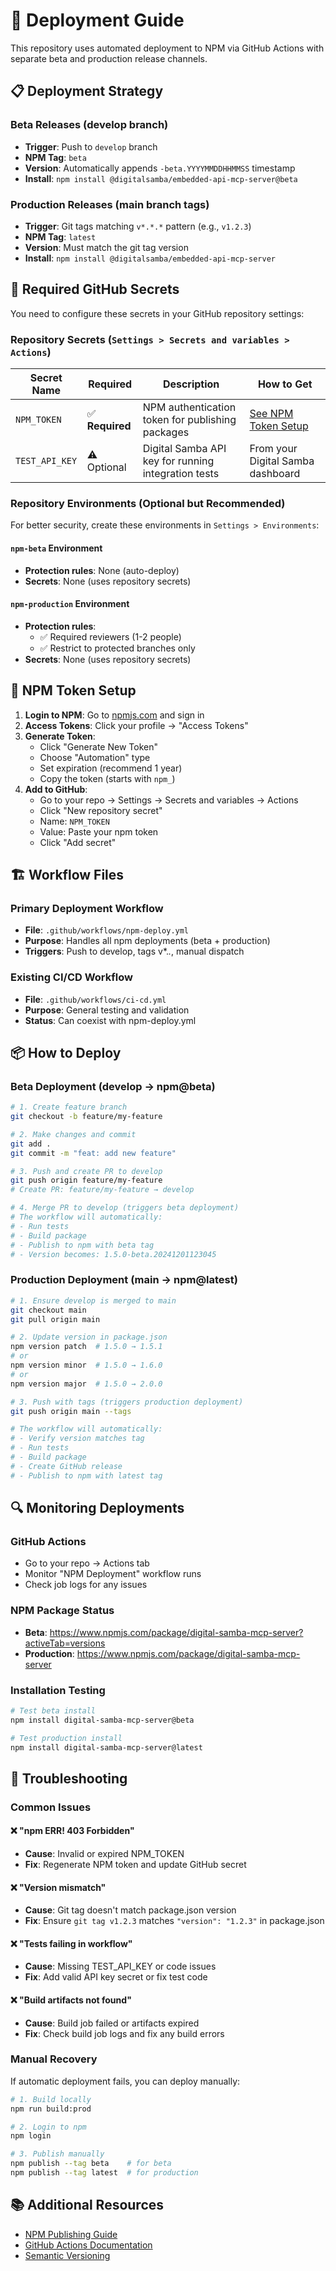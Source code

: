 # 🚀 Deployment Guide

This repository uses automated deployment to NPM via GitHub Actions with separate beta and production release channels.

## 📋 Deployment Strategy

### Beta Releases (develop branch)
- **Trigger**: Push to `develop` branch
- **NPM Tag**: `beta`
- **Version**: Automatically appends `-beta.YYYYMMDDHHMMSS` timestamp
- **Install**: `npm install @digitalsamba/embedded-api-mcp-server@beta`

### Production Releases (main branch tags)
- **Trigger**: Git tags matching `v*.*.*` pattern (e.g., `v1.2.3`)
- **NPM Tag**: `latest`
- **Version**: Must match the git tag version
- **Install**: `npm install @digitalsamba/embedded-api-mcp-server`

## 🔧 Required GitHub Secrets

You need to configure these secrets in your GitHub repository settings:

### Repository Secrets (`Settings > Secrets and variables > Actions`)

| Secret Name | Required | Description | How to Get |
|-------------|----------|-------------|------------|
| `NPM_TOKEN` | ✅ **Required** | NPM authentication token for publishing packages | [See NPM Token Setup](#npm-token-setup) |
| `TEST_API_KEY` | ⚠️ Optional | Digital Samba API key for running integration tests | From your Digital Samba dashboard |

### Repository Environments (Optional but Recommended)

For better security, create these environments in `Settings > Environments`:

#### `npm-beta` Environment
- **Protection rules**: None (auto-deploy)
- **Secrets**: None (uses repository secrets)

#### `npm-production` Environment  
- **Protection rules**: 
  - ✅ Required reviewers (1-2 people)
  - ✅ Restrict to protected branches only
- **Secrets**: None (uses repository secrets)

## 🔑 NPM Token Setup

1. **Login to NPM**: Go to [npmjs.com](https://www.npmjs.com) and sign in
2. **Access Tokens**: Click your profile → "Access Tokens"
3. **Generate Token**: 
   - Click "Generate New Token"
   - Choose "Automation" type
   - Set expiration (recommend 1 year)
   - Copy the token (starts with `npm_`)
4. **Add to GitHub**:
   - Go to your repo → Settings → Secrets and variables → Actions
   - Click "New repository secret"
   - Name: `NPM_TOKEN`
   - Value: Paste your npm token
   - Click "Add secret"

## 🏗️ Workflow Files

### Primary Deployment Workflow
- **File**: `.github/workflows/npm-deploy.yml`
- **Purpose**: Handles all npm deployments (beta + production)
- **Triggers**: Push to develop, tags v*.*.*, manual dispatch

### Existing CI/CD Workflow
- **File**: `.github/workflows/ci-cd.yml` 
- **Purpose**: General testing and validation
- **Status**: Can coexist with npm-deploy.yml

## 📦 How to Deploy

### Beta Deployment (develop → npm@beta)
```bash
# 1. Create feature branch
git checkout -b feature/my-feature

# 2. Make changes and commit
git add .
git commit -m "feat: add new feature"

# 3. Push and create PR to develop
git push origin feature/my-feature
# Create PR: feature/my-feature → develop

# 4. Merge PR to develop (triggers beta deployment)
# The workflow will automatically:
# - Run tests
# - Build package
# - Publish to npm with beta tag
# - Version becomes: 1.5.0-beta.20241201123045
```

### Production Deployment (main → npm@latest)
```bash
# 1. Ensure develop is merged to main
git checkout main
git pull origin main

# 2. Update version in package.json
npm version patch  # 1.5.0 → 1.5.1
# or
npm version minor  # 1.5.0 → 1.6.0
# or  
npm version major  # 1.5.0 → 2.0.0

# 3. Push with tags (triggers production deployment)
git push origin main --tags

# The workflow will automatically:
# - Verify version matches tag
# - Run tests
# - Build package  
# - Create GitHub release
# - Publish to npm with latest tag
```

## 🔍 Monitoring Deployments

### GitHub Actions
- Go to your repo → Actions tab
- Monitor "NPM Deployment" workflow runs
- Check job logs for any issues

### NPM Package Status
- **Beta**: https://www.npmjs.com/package/digital-samba-mcp-server?activeTab=versions
- **Production**: https://www.npmjs.com/package/digital-samba-mcp-server

### Installation Testing
```bash
# Test beta install
npm install digital-samba-mcp-server@beta

# Test production install  
npm install digital-samba-mcp-server@latest
```

## 🚨 Troubleshooting

### Common Issues

#### ❌ "npm ERR! 403 Forbidden"
- **Cause**: Invalid or expired NPM_TOKEN
- **Fix**: Regenerate NPM token and update GitHub secret

#### ❌ "Version mismatch" 
- **Cause**: Git tag doesn't match package.json version
- **Fix**: Ensure `git tag v1.2.3` matches `"version": "1.2.3"` in package.json

#### ❌ "Tests failing in workflow"
- **Cause**: Missing TEST_API_KEY or code issues
- **Fix**: Add valid API key secret or fix test code

#### ❌ "Build artifacts not found"
- **Cause**: Build job failed or artifacts expired
- **Fix**: Check build job logs and fix any build errors

### Manual Recovery

If automatic deployment fails, you can deploy manually:

```bash
# 1. Build locally
npm run build:prod

# 2. Login to npm
npm login

# 3. Publish manually
npm publish --tag beta    # for beta
npm publish --tag latest  # for production
```

## 📚 Additional Resources

- [NPM Publishing Guide](https://docs.npmjs.com/packages-and-modules/contributing-packages-to-the-registry)
- [GitHub Actions Documentation](https://docs.github.com/en/actions)
- [Semantic Versioning](https://semver.org/)